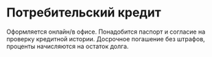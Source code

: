 # Потребительский кредит
Оформляется онлайн/в офисе. Понадобится паспорт и согласие на проверку кредитной истории.
Досрочное погашение без штрафов, проценты начисляются на остаток долга.
